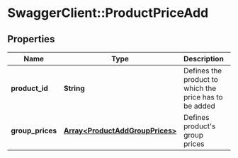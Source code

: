 # SwaggerClient::ProductPriceAdd

## Properties
Name | Type | Description | Notes
------------ | ------------- | ------------- | -------------
**product_id** | **String** | Defines the product to which the price has to be added | [optional] 
**group_prices** | [**Array&lt;ProductAddGroupPrices&gt;**](ProductAddGroupPrices.md) | Defines product&#39;s group prices | [optional] 


